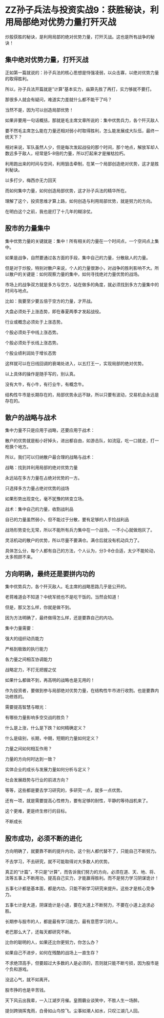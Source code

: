 # ZZ孙子兵法与投资实战9：获胜秘诀，利用局部绝对优势力量打歼灭战

炒股获胜的秘诀，是利用局部的绝对优势力量，打歼灭战。这也是所有战争的秘诀！

## 集中绝对优势力量，打歼灭战
正如第一篇就说的：孙子兵法的核心思想是恃强凌弱，以众击寡，以绝对优势力量的取得胜利。

所以，孙子兵法开篇就是”计算”基本实力，庙算先胜了再打，实力够就不要打。

那很多人就会有疑问，难道实力差就什么都不能干了吗？

当然不是，因为可以创造局部优势！

如果非要用一句话概括，那就是毛主席文章所说的：集中优势兵力，各个歼灭敌人

要不然毛主席怎么能在力量还相对弱小时取得胜利，怎么能发展成大队伍，最终一统天下？

相对来说，军队虽然人少，但是每次发起战役的那个时间，那个地点，解放军却人数远多于敌人，经常是5-8倍的力量，所以打起来才是摧枯拉朽。

利用跑出来的时间与空间，利用狙击牵制，在某一个局部创造绝对优势，这才是胜利秘诀。

以多打少，梅西亦无力回天

而如何集中力量，如何创造局部优势，这才孙子兵法的精华所在。

理解了这个，投资思维才算上路，如何创造与利用局部优势，就是努力的方向。

在明白这个之前，我也是打了十几年的糊涂仗。

## 股市的力量集中
集中优势力量的关键就是：集中！所有相关的力量在一个时间点，一个空间点上集中。

如果是战争，自然要通过各方面的手段，集中自己的力量，分散敌人的力量。

但是对于炒股，特别对散户来说，个人的力量很渺小，对战争的胜利影响不大。所以散户的关键是：如何观察力量的集中，如何寻找绝对力量优势的战场。

市场上的战争双方就是多方与空方，站在做多的角度，就必须找到多方力量集中的时间与地点。

比如：我要至少要五倍于空方的力量，才开战。

大盘必须处于上涨态势，即在春夏两季才发起战役。

行业或概念必须处于上涨态势。

个股必须处于中线上涨态势。

个股必须处于长线上涨态势。

个股业绩利润处于增长态势

这样就可以在日线回调的衰竭处进入，以五打王一，实现局部的绝对优势。

以上具体的操作是随手写的，别认真。

没有大牛，有小牛，有行业牛，有概念牛。

结构性牛市是长期存在的，局部优势永远不缺，所以只要有波动，交易机会永远是存在的。

## 散户的战略与战术
集中力量不只是应用于战略，还要应用于战术：

散户的优势就是船小好掉头，进出都自由，如游击队，如流寇，吃一口就走，打一枪换个地方。

所以，我们可以归纳散户最合理的战略与战术：

战略：找到并利用局部的绝对优势力量

永远站在多方力量在占绝对优势的一方。

只选择多方力量占绝对优势的战场

如果形势出现变化，毫不犹豫的转变立场。

战术：集中自己的力量，收割战利品

自已的力量虽然弱小，但不能过于分散，要有足够的人手捡战利品

战场形势变化无常，所以不能所有兵力集中在一个战场，一不小心就做炮灰了。

灵活机动的散户的优势，所以尽量不要满仓。满仓后就没有机动兵力了。

具体怎么分，每个人都有自己的方法，个人认为，分3-8仓合适，太少不能轮动，太多照顾不来。

## 方向明确，最终还是要拼内功的
集中优势兵力，各个歼灭敌人。毛主席的战略思路几乎是公开的。

老蒋难道会不知道？中统军统也不是吃干饭的。当然会知道！

但是，那又怎么样，你就是做不到。

因为方法明确了，最终做得怎么样，还是要靠自己的内功。

集中力量需要：

强大的组织动员能力

严格到极致的执行能力

各力量之间相互协调能力

战略定力，不打无把握之仗

如果什么都做不到，再高明的战略也是无用的！

作为投资者，要做到参与局部绝对优势力量，在结构性牛市进行收割。也是要靠内功修炼的。

需要提高智慧与眼光：

有哪些力量影响多空交战的胜负？

什么是上涨，什么是下跌？如何精确定义？

什么是级别，长期，中期，短期的力量如何定义？

力量之间如何相互作用？

力量的方向何时达到一致？

实体企业的成长与发展力量如何分析与定义？

社会发展趋势与行业的前进方向？

等等，这些都是要去学习研究的，多研究一点，就多一点优势。

还有一项，就是需要提高心性修为，要有足够的耐性，平静的等待战机来了。

这个更难，更是终生修行的目标。

不断成长

## 股市成功，必须不断的进化
方向明确了，就要靠不断的提升内功，这个别人都代替不了，只能自己不断努力。

不去学习，不去研究，就不可能取得对大多数人的优势。

真正的“计篇”，不只是“计算”，而告诉我们努力的方向，必须在道、天、地、将、法等五事上不断用功，提高自己实力，才能赢得胜利。而不是努力学习阴谋诡计！

五事七计都是基本面，都是内功，只能不断学习研究来提升。这些才是核心竞争力。

五事七计是大道，阴谋诡计是小道，要在大道上不断努力，不要在小道上追求必胜。

长期参与股市的人，都是最有学习能力，最有意愿学习的人。

老巴那么大了，还每天都研究不断。

比你的聪明的人，如果还比你更努力，你怎么办？

如果自己不进步，如何在残酷的战场上一直生存？

不求绝顶高手，但要超过大多数的人是必须的，否则就只能不断亏损，因为股市是个负和游戏。

没这心气，就不如离开。

股市挣的也是辛苦钱。

天下风云出我辈，一入江湖岁月催。皇图霸业谈笑中，不胜人生一场醉。

提剑跨骑挥鬼雨，白骨如山鸟惊飞。尘事如潮人如水，只叹江湖几人回。
